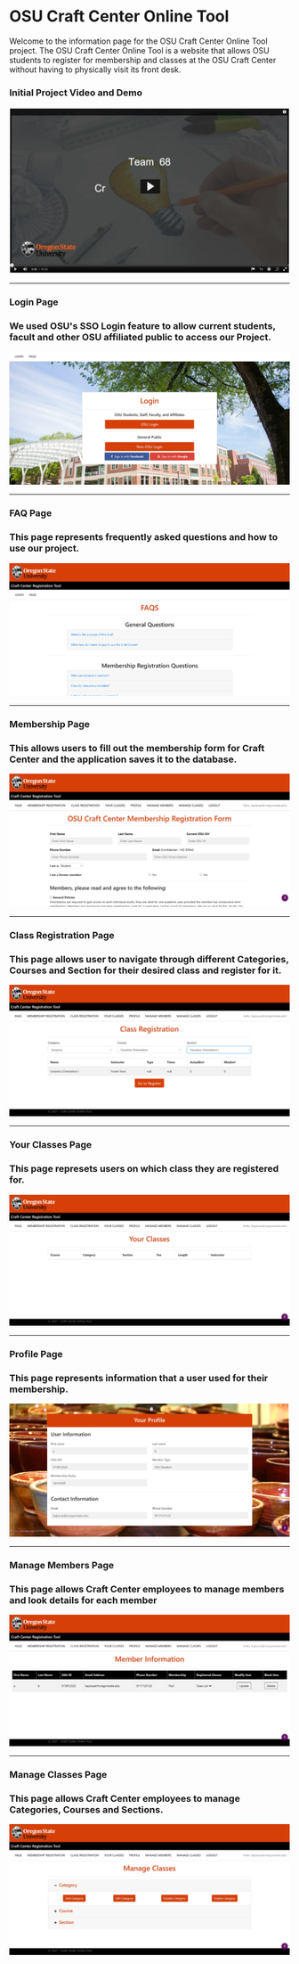 # OSU Craft Center Online Tool

Welcome to the information page for the OSU Craft Center Online Tool project. The OSU Craft Center Online Tool is a website that allows OSU students to register for membership and classes at the OSU Craft Center without having to physically visit its front desk.

### **Initial Project Video and Demo**
[![Initial Project Demo Video](images/initial_project_video.JPG)](https://media.oregonstate.edu/media/t/1_7kd65oxz)


---

### **Login Page**
### **We used OSU's SSO Login feature to allow current students, facult and other OSU affiliated public to access our Project.**
![Image](images/login_page.JPG)

---

### **FAQ Page**
### **This page represents frequently asked questions and how to use our project.**
![Image](images/faq_page.JPG)

---

### **Membership Page**
### **This allows users to fill out the membership form for Craft Center and the application saves it to the database.**
![Image](images/membership_registration_page.JPG)

---

### **Class Registration Page**
### **This page allows user to navigate through different Categories, Courses and Section for their desired class and register for it.**
![Image](images/class_registration_page.JPG)

---

### **Your Classes Page**
### **This page represets users on which class they are registered for.** 
![Image](images/your_classes_page.JPG)

---

### **Profile Page**
### **This page represents information that a user used for their membership.**
![Image](images/your_profile_page.JPG)

---

### **Manage Members Page**
### **This page allows Craft Center employees to manage members and look details for each member**
![Image](images/member_information_page.JPG)

---

### **Manage Classes Page**
### **This page allows Craft Center employees to manage Categories, Courses and Sections.**
![Image](images/manage_class_page.JPG)



